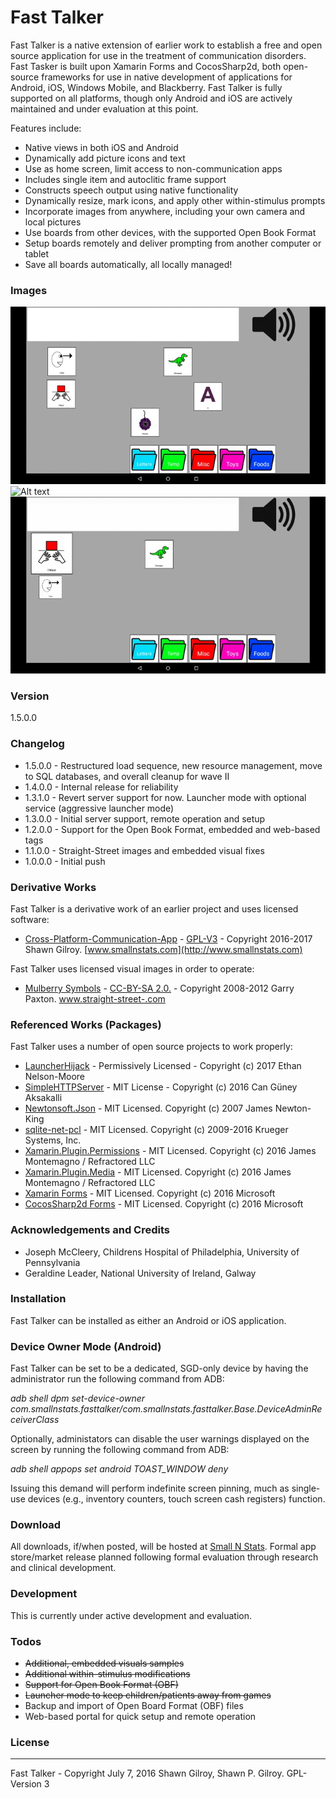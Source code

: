 # Fast Talker
Fast Talker is a native extension of earlier work to establish a free and open source application for use in the treatment of communication disorders.  Fast Tasker is built upon Xamarin Forms and CocosSharp2d, both open-source frameworks for use in native development of applications for Android, iOS, Windows Mobile, and Blackberry.  Fast Talker is fully supported on all platforms, though only Android and iOS are actively maintained and under evaluation at this point.

Features include:
  - Native views in both iOS and Android
  - Dynamically add picture icons and text
  - Use as home screen, limit access to non-communication apps
  - Includes single item and autoclitic frame support
  - Constructs speech output using native functionality
  - Dynamically resize, mark icons, and apply other within-stimulus prompts
  - Incorporate images from anywhere, including your own camera and local pictures
  - Use boards from other devices, with the supported Open Book Format
  - Setup boards remotely and deliver prompting from another computer or tablet
  - Save all boards automatically, all locally managed!

### Images
![Alt text](FT-Drag.gif?raw=true "Drag Icons")
![Alt text](FT-Modify.gif?raw=true "Modify Icons")
![Alt text](FT-Folders.gif?raw=true "Open Folders")

### Version
1.5.0.0

### Changelog
 * 1.5.0.0 - Restructured load sequence, new resource management, move to SQL databases, and overall cleanup for wave II
 * 1.4.0.0 - Internal release for reliability
 * 1.3.1.0 - Revert server support for now. Launcher mode with optional service (aggressive launcher mode)
 * 1.3.0.0 - Initial server support, remote operation and setup
 * 1.2.0.0 - Support for the Open Book Format, embedded and web-based tags
 * 1.1.0.0 - Straight-Street images and embedded visual fixes
 * 1.0.0.0 - Initial push

### Derivative Works
Fast Talker is a derivative work of an earlier project and uses licensed software:
* [Cross-Platform-Communication-App](https://github.com/miyamot0/Cross-Platform-Communication-App) - [GPL-V3](https://www.gnu.org/licenses/old-licenses/gpl-2.0.en.html) - Copyright 2016-2017 Shawn Gilroy. [www.smallnstats.com](http://www.smallnstats.com)

Fast Talker uses licensed visual images in order to operate:
* [Mulberry Symbols](https://github.com/straight-street/mulberry-symbols) - [CC-BY-SA 2.0.](http://creativecommons.org/licenses/by-sa/2.0/uk/) - Copyright 2008-2012 Garry Paxton. [www.straight-street-.com](http://straight-street.com/)

### Referenced Works (Packages)
Fast Talker uses a number of open source projects to work properly:

* [LauncherHijack](https://github.com/parrotgeek1/LauncherHijack) - Permissively Licensed - Copyright (c) 2017 Ethan Nelson-Moore
* [SimpleHTTPServer](https://gist.github.com/aksakalli/9191056) - MIT License - Copyright (c) 2016 Can Güney Aksakalli
* [Newtonsoft.Json](https://github.com/JamesNK/Newtonsoft.Json) - MIT Licensed. Copyright (c) 2007 James Newton-King 
* [sqlite-net-pcl](https://github.com/praeclarum/sqlite-net) - MIT Licensed. Copyright (c) 2009-2016 Krueger Systems, Inc.
* [Xamarin.Plugin.Permissions](https://github.com/jamesmontemagno/Xamarin.Plugins) - MIT Licensed. Copyright (c) 2016 James Montemagno / Refractored LLC
* [Xamarin.Plugin.Media](https://github.com/jamesmontemagno/Xamarin.Plugins) - MIT Licensed. Copyright (c) 2016 James Montemagno / Refractored LLC
* [Xamarin Forms](https://github.com/xamarin/Xamarin.Forms) - MIT Licensed. Copyright (c) 2016 Microsoft
* [CocosSharp2d Forms](https://github.com/mono/CocosSharp) - MIT Licensed. Copyright (c) 2016 Microsoft

### Acknowledgements and Credits
* Joseph McCleery, Childrens Hospital of Philadelphia, University of Pennsylvania
* Geraldine Leader, National University of Ireland, Galway

### Installation
Fast Talker can be installed as either an Android or iOS application.  

### Device Owner Mode (Android)
Fast Talker can be set to be a dedicated, SGD-only device by having the administrator run the following command from ADB:

<i>adb shell dpm set-device-owner com.smallnstats.fasttalker/com.smallnstats.fasttalker.Base.DeviceAdminReceiverClass</i>

Optionally, administators can disable the user warnings displayed on the screen by running the following command from ADB:

<i>adb shell appops set android TOAST_WINDOW deny</i>

Issuing this demand will perform indefinite screen pinning, much as single-use devices (e.g., inventory counters, touch screen cash registers) function.

### Download
All downloads, if/when posted, will be hosted at [Small N Stats](http://www.smallnstats.com). Formal app store/market release planned following formal evaluation through research and clinical development.

### Development
This is currently under active development and evaluation.

### Todos
* ~~Additional, embedded visuals samples~~
* ~~Additional within-stimulus modifications~~
* ~~Support for Open Book Format (OBF)~~
* ~~Launcher mode to keep children/patients away from games~~
* Backup and import of Open Board Format (OBF) files
* Web-based portal for quick setup and remote operation

### License
----
Fast Talker - Copyright July 7, 2016 Shawn Gilroy, Shawn P. Gilroy. GPL-Version 3
